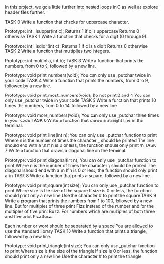 In this project, we go a little further into nested loops in C as well as explore header files further.

TASK 0 Write a function that checks for uppercase character.

Prototype: int _isupper(int c);
Returns 1 if c is uppercase
Returns 0 otherwise
TASK 1 Write a function that checks for a digit (0 through 9).

Prototype: int _isdigit(int c);
Returns 1 if c is a digit
Returns 0 otherwise
TASK 2 Write a function that multiplies two integers.

Prototype: int mul(int a, int b);
TASK 3 Write a function that prints the numbers, from 0 to 9, followed by a new line.

Prototype: void print_numbers(void);
You can only use _putchar twice in your code
TASK 4 Write a function that prints the numbers, from 0 to 9, followed by a new line.

Prototype: void print_most_numbers(void);
Do not print 2 and 4
You can only use _putchar twice in your code
TASK 5 Write a function that prints 10 times the numbers, from 0 to 14, followed by a new line.

Prototype: void more_numbers(void);
You can only use _putchar three times in your code
TASK 6 Write a function that draws a straight line in the terminal.

Prototype: void print_line(int n);
You can only use _putchar function to print
Where n is the number of times the character _ should be printed
The line should end with a \n
If n is 0 or less, the function should only print \n
TASK 7 Write a function that draws a diagonal line on the terminal.

Prototype: void print_diagonal(int n);
You can only use _putchar function to print
Where n is the number of times the character \ should be printed
The diagonal should end with a \n
If n is 0 or less, the function should only print a \n
TASK 8 Write a function that prints a square, followed by a new line.

Prototype: void print_square(int size);
You can only use _putchar function to print
Where size is the size of the square
If size is 0 or less, the function should print only a new line
Use the character # to print the square
TASK 9 Write a program that prints the numbers from 1 to 100, followed by a new line. But for multiples of three print Fizz instead of the number and for the multiples of five print Buzz. For numbers which are multiples of both three and five print FizzBuzz.

Each number or word should be separated by a space
You are allowed to use the standard library
TASK 10 Write a function that prints a triangle, followed by a new line.

Prototype: void print_triangle(int size);
You can only use _putchar function to print
Where size is the size of the triangle
If size is 0 or less, the function should print only a new line
Use the character # to print the triangle
